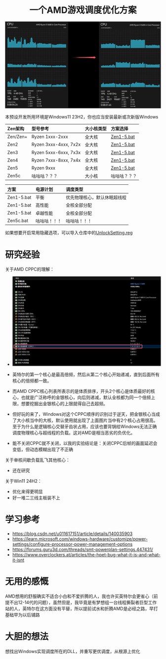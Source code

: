 <div align="center">

# 一个AMD游戏调度优化方案

</div>

![](https://github.com/Yukiriri/win-amd-optimization/blob/main/res/result.png?raw=true)

本预设开发所用环境是Windows11 23H2，你也应当安装最新或次新版Windows<br/>

|Zen架构|型号参考|大小核类型|方案选择|
|:-|:-|:-|:-|
|Zen/Zen+|Ryzen 1xxx-2xxx|全大核|<a href="https://github.com/Yukiriri/win-amd-optimization/blob/main/Zen1-5.bat">Zen1-5.bat</a>|
|Zen2|Ryzen 3xxx-4xxx, 7x2x|全大核|<a href="https://github.com/Yukiriri/win-amd-optimization/blob/main/Zen1-5.bat">Zen1-5.bat|
|Zen3|Ryzen 5xxx-6xxx, 7x3x|全大核|<a href="https://github.com/Yukiriri/win-amd-optimization/blob/main/Zen1-5.bat">Zen1-5.bat|
|Zen4|Ryzen 7xxx-8xxx, 7x4x|全大核|<a href="https://github.com/Yukiriri/win-amd-optimization/blob/main/Zen1-5.bat">Zen1-5.bat|
|Zen5|Ryzen 9xxx|全大核|<a href="https://github.com/Yukiriri/win-amd-optimization/blob/main/Zen1-5.bat">Zen1-5.bat|
|Zen5c|咕咕咕？？？|大小核|咕咕咕？？？|

|方案|电源计划|调度类型|
|:-|:-|:-|
|Zen1-5.bat|平衡|优先物理核心，默认休眠超线程|
|Zen1-5.bat|高性能|全核全部分配|
|Zen1-5.bat|卓越性能|全核全部分配|
|Zen5c.bat|咕咕咕！！！|咕咕咕！！！|

如果想要开启常用隐藏选项，可以导入仓库中的<a href="https://github.com/Yukiriri/win-amd-optimization/blob/main/UnlockSetting.reg">UnlockSetting.reg</a><br/>

# 研究经验

关于AMD CPPC的理解：
  - ![](https://github.com/Yukiriri/win-amd-optimization/blob/main/res/CPPC.png?raw=true)

  - 英特尔的第一个核心是最高倍频，然后从第二个核心开始递减，直到后面所有核心的倍频都一致。
  - 而AMD CPPC核心列表所表示的是体质排序，开头2个核心是体质最好的核心，也就是广泛称呼的金银核心，向后则递减，默认全核都为同一个倍频上限，想要挖掘出金银核心的上限就得自己去超频。
  - 但好玩的来了，Windows对这个CPPC顺序的识别过于逆天，把金银核心当成了大小核当中的大核，默认使用就出现了上面图片当中有2个核心占用很高。至于为什么是逻辑核心交替牙齿状占用，应该也要背锅给Windows无法正确调度物理核心与超线程的负载。这对AMD是相当恶劣的负优化。

  - 能不关闭CPPC就不关闭，以我的实验结论是：关闭CPPC后帧的画面延迟会变低，但动态模糊出现了不正确

关于单核间歇负载乱飞其他核心：
  - 还在研究

关于Win11 24H2：
  - 优化来得更明显
  - 好一堆二三线主板装不上

# 学习参考

- <a href="https://blog.csdn.net/u011617151/article/details/140035903">https://blog.csdn.net/u011617151/article/details/140035903</a>
- <a href="https://learn.microsoft.com/windows-hardware/customize/power-settings/configure-processor-power-management-options">https://learn.microsoft.com/windows-hardware/customize/power-settings/configure-processor-power-management-options</a>
- <a href="https://forums.guru3d.com/threads/smt-powerplan-settings.447431/">https://forums.guru3d.com/threads/smt-powerplan-settings.447431/</a>
- <a href="https://www.overclockers.at/articles/the-hpet-bug-what-it-is-and-what-it-isnt/">https://www.overclockers.at/articles/the-hpet-bug-what-it-is-and-what-it-isnt</a>

# 无用的感慨

AMD想用的舒服确实不适合小白和不爱折腾的人，我也许买英特尔会更省心（前提不出12-14代的问题），虽然但是，我毕竟是有梦想组一台线程撕裂者巨型工作站的人，英特尔在这方面没有平替，所以提前试水和折腾AMD是必经之路，早打基础早为以后铺路

# 大胆的想法

想找出Windows实现调度所在的DLL，并重写更优调度，从根源上优化
